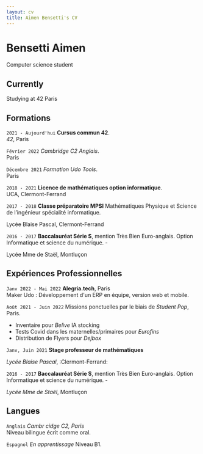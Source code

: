 ```yaml
---
layout: cv
title: Aimen Bensetti's CV
---
```

# Bensetti Aimen
Computer science student


## Currently

Studying at 42 Paris

## Formations

`2021 - Aujourd'hui`  __Cursus commun 42__.     
*42*, Paris

`Février 2022` _Cambridge C2 Anglais_.   
Paris

`Décembre 2021` _Formation Udo Tools_.  
Paris

`2018 - 2021`  __Licence de mathématiques option informatique__.  
UCA, Clermont-Ferrand

`2017 - 2018` __Classe préparatoire MPSI__ Mathématiques Physique et Science de l’ingénieur spécialité informatique.  

Lycée Blaise Pascal, Clermont-Ferrand

`2016 - 2017` __Baccalauréat Série S__, mention Très Bien Euro-anglais. Option Informatique et science du numérique.  -

Lycée Mme de Staël, Montluçon 

## Expériences Professionnelles

`Janv 2022 - Mai 2022`  __Alegria.tech__, Paris  
Maker Udo : Développement d'un ERP en équipe, version web et mobile.

`Août 2021 - Juin 2022` Missions ponctuelles par le biais de _Student Pop_, Paris.  
- Inventaire pour _Belive_ IA stocking
- Tests Covid dans les maternelles/primaires pour _Eurofins_
- Distribution de Flyers pour _Dejbox_


`Janv, Juin 2021` __Stage professeur de mathématiques__   

*Lycée Blaise Pascal*, :Clermont-Ferrand:

`2016 - 2017` __Baccalauréat Série S__, mention Très Bien Euro-anglais. Option Informatique et science du numérique.  -

*Lycée Mme de Staël*, Montluçon 

## Langues

`Anglais` *_Cambr cidge C2_, Paris*  
Niveau bilingue écrit comme oral.

`Espagnol` *En apprentissage*
Niveau B1.








